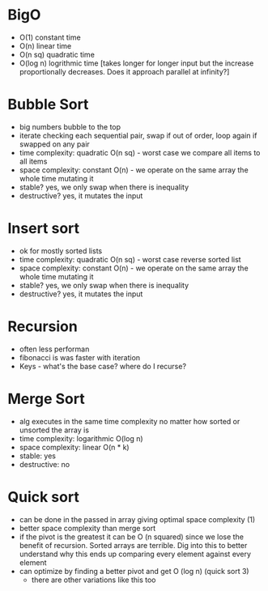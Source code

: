 # BigO

- O(1) constant time
- O(n) linear time
- O(n sq) quadratic time
- O(log n) logrithmic time [takes longer for longer input but the increase proportionally decreases. Does it approach parallel at infinity?]

# Bubble Sort

- big numbers bubble to the top
- iterate checking each sequential pair, swap if out of order, loop again if swapped on any pair
- time complexity: quadratic O(n sq) - worst case we compare all items to all items
- space complexity: constant O(n) - we operate on the same array the whole time mutating it
- stable? yes, we only swap when there is inequality
- destructive? yes, it mutates the input

# Insert sort

- ok for mostly sorted lists
- time complexity: quadratic O(n sq) - worst case reverse sorted list
- space complexity: constant O(n) - we operate on the same array the whole time mutating it
- stable? yes, we only swap when there is inequality
- destructive? yes, it mutates the input

# Recursion
- often less performan
- fibonacci is was faster with iteration
- Keys - what's the base case? where do I recurse?

# Merge Sort
- alg executes in the same time complexity no matter how sorted or unsorted the array is
- time complexity: logarithmic O(log n)
- space complexity: linear O(n * k)
- stable: yes
- destructive: no

# Quick sort
- can be done in the passed in array giving optimal space complexity (1)
- better space complexity than merge sort
- if the pivot is the greatest it can be O (n squared) since we lose the benefit of recursion. Sorted arrays are terrible. Dig into this to better understand why this ends up comparing every element against every element
- can optimize by finding a better pivot and get O (log n) (quick sort 3)
    - there are other variations like this too